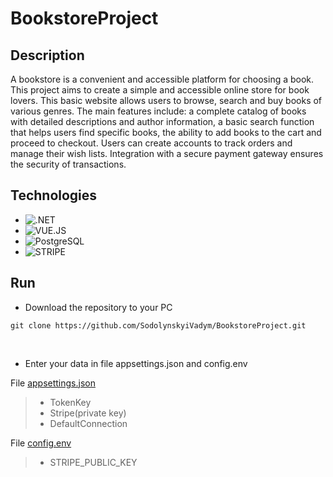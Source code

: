 # BookstoreProject

## Description

<p> A bookstore is a convenient and accessible platform for choosing a book. This project aims to create a simple and accessible online store for book lovers. This basic website allows users to browse, search and buy books of various genres. The main features include: a complete catalog of books with detailed descriptions and author information, a basic search function that helps users find specific books, the ability to add books to the cart and proceed to checkout. Users can create accounts to track orders and manage their wish lists. Integration with a secure payment gateway ensures the security of transactions.</p>

## Technologies

- ![.NET](https://img.shields.io/badge/dotnet-8F2D97?style=for-the-badge&logo=dotnet&logoColor=white)
- ![VUE.JS](https://img.shields.io/badge/VUE.JS-1AC82F?style=for-the-badge&logo=vuedotjs&logoColor=white)
- ![PostgreSQL](https://img.shields.io/badge/postgresql-blue?style=for-the-badge&logo=postgresql&logoColor=white)
- ![STRIPE](https://img.shields.io/badge/Stripe-2871EA?style=for-the-badge&logo=stripe&logoColor=white)

## Run

- Download the repository to your PC
```
git clone https://github.com/SodolynskyiVadym/BookstoreProject.git
```
<br>

- Enter your data in file appsettings.json and config.env

File [appsettings.json](TravelAgencyAPI/appsettings.json)
> - TokenKey
> - Stripe(private key)
> - DefaultConnection

File [config.env](travel_agency_front/config.env)
> - STRIPE_PUBLIC_KEY
<br>
